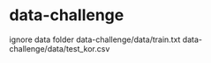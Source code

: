 # data-challenge

ignore data folder
data-challenge/data/train.txt
data-challenge/data/test_kor.csv
